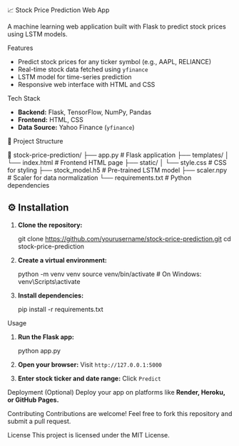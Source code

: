 📈 Stock Price Prediction Web App

A machine learning web application built with Flask to predict stock prices using LSTM models.

Features
- Predict stock prices for any ticker symbol (e.g., AAPL, RELIANCE)
- Real-time stock data fetched using `yfinance`
- LSTM model for time-series prediction
- Responsive web interface with HTML and CSS

Tech Stack
- **Backend:** Flask, TensorFlow, NumPy, Pandas
- **Frontend:** HTML, CSS
- **Data Source:** Yahoo Finance (`yfinance`)

📂 Project Structure

📁 stock-price-prediction/
├── app.py                # Flask application
├── templates/
│   └── index.html        # Frontend HTML page
├── static/
│   └── style.css         # CSS for styling
├── stock_model.h5        # Pre-trained LSTM model
├── scaler.npy            # Scaler for data normalization
└── requirements.txt      # Python dependencies


## ⚙️ Installation
1. **Clone the repository:**

   git clone https://github.com/yourusername/stock-price-prediction.git
   cd stock-price-prediction

2. **Create a virtual environment:**

   python -m venv venv
   source venv/bin/activate  # On Windows: venv\Scripts\activate

3. **Install dependencies:**

   pip install -r requirements.txt


 Usage
1. **Run the Flask app:**

   python app.py

2. **Open your browser:** Visit `http://127.0.0.1:5000`
3. **Enter stock ticker and date range:** Click `Predict`

Deployment (Optional)
Deploy your app on platforms like **Render, Heroku, or GitHub Pages.**

Contributing
Contributions are welcome! Feel free to fork this repository and submit a pull request.

License
This project is licensed under the MIT License.
